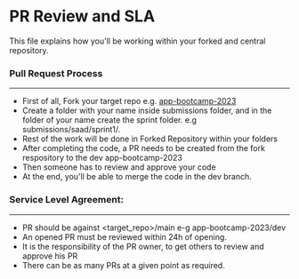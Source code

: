 # PR Review and SLA

<!-- Xgrid Learning and Development Program -->

This file explains how you'll be working within your forked and central repository.

### Pull Request Process

---

- First of all, Fork your target repo e.g. [app-bootcamp-2023](https://github.com/Xgrid-Engineering/app-bootcamp-2023)
- Create a folder with your name inside submissions folder, and in the folder of your name create the sprint folder. e.g submissions/saad/sprint1/.
- Rest of the work will be done in Forked Repository within your folders
- After completing the code, a PR needs to be created from the fork respository to the dev app-bootcamp-2023
- Then someone has to review and approve your code
- At the end, you'll be able to merge the code in the dev branch.

### Service Level Agreement:

---

- PR should be against <target_repo>/main e-g app-bootcamp-2023/dev
- An opened PR must be reviewed within 24h of opening.
- It is the responsibility of the PR owner, to get others to review and approve his PR
- There can be as many PRs at a given point as required.
